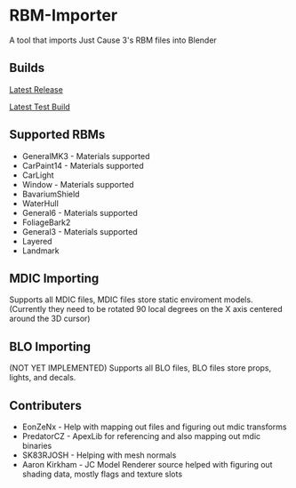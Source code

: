 # RBM-Importer
A tool that imports Just Cause 3's RBM files into Blender
## Builds
[Latest Release](https://github.com/Brooen/RBM-Importer/releases/latest "Latest Release")

[Latest Test Build](https://github.com/Brooen/RBM-Importer/raw/refs/heads/main/io_import_rbm.zip "Latest Test Build")
## Supported RBMs
- GeneralMK3 - Materials supported
- CarPaint14 - Materials supported
- CarLight
- Window - Materials supported
- BavariumShield
- WaterHull
- General6 - Materials supported
- FoliageBark2
- General3 - Materials supported
- Layered
- Landmark
## MDIC Importing
Supports all MDIC files, MDIC files store static enviroment models. (Currently they need to be rotated 90 local degrees on the X axis centered around the 3D cursor)
## BLO Importing
(NOT YET IMPLEMENTED)
Supports all BLO files, BLO files store props, lights, and decals.
## Contributers
- EonZeNx - Help with mapping out files and figuring out mdic transforms
- PredatorCZ - ApexLib for referencing and also mapping out mdic binaries
- SK83RJOSH - Helping with mesh normals
- Aaron Kirkham - JC Model Renderer source helped with figuring out shading data, mostly flags and texture slots

